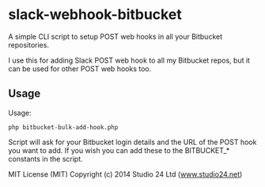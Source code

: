 # slack-webhook-bitbucket

A simple CLI script to setup POST web hooks in all your Bitbucket repositories.

I use this for adding Slack POST web hook to all my Bitbucket repos, but it can
be used for other POST web hooks too.

## Usage

Usage:

    php bitbucket-bulk-add-hook.php

Script will ask for your Bitbucket login details and the URL of the
POST hook you want to add. If you wish you can add these to the BITBUCKET_* constants
in the script.

MIT License (MIT)
Copyright (c) 2014 Studio 24 Ltd (www.studio24.net)
